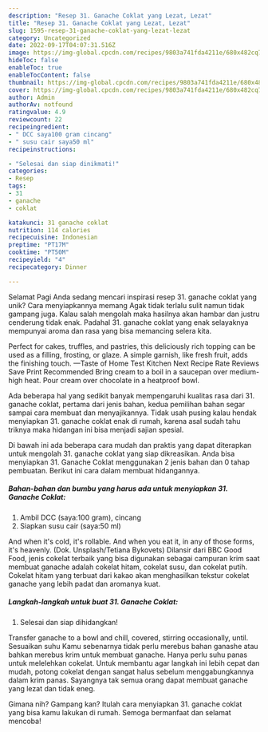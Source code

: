 ```yaml
---
description: "Resep 31. Ganache Coklat yang Lezat, Lezat"
title: "Resep 31. Ganache Coklat yang Lezat, Lezat"
slug: 1595-resep-31-ganache-coklat-yang-lezat-lezat
category: Uncategorized
date: 2022-09-17T04:07:31.516Z
image: https://img-global.cpcdn.com/recipes/9803a741fda4211e/680x482cq70/31-ganache-coklat-foto-resep-utama.jpg
hideToc: false
enableToc: true
enableTocContent: false
thumbnail: https://img-global.cpcdn.com/recipes/9803a741fda4211e/680x482cq70/31-ganache-coklat-foto-resep-utama.jpg
cover: https://img-global.cpcdn.com/recipes/9803a741fda4211e/680x482cq70/31-ganache-coklat-foto-resep-utama.jpg
author: Admin
authorAv: notfound
ratingvalue: 4.9
reviewcount: 22
recipeingredient:
- " DCC saya100 gram cincang"
- " susu cair saya50 ml"
recipeinstructions:

- "Selesai dan siap dinikmati!"
categories:
- Resep
tags:
- 31
- ganache
- coklat

katakunci: 31 ganache coklat 
nutrition: 114 calories
recipecuisine: Indonesian
preptime: "PT17M"
cooktime: "PT50M"
recipeyield: "4"
recipecategory: Dinner

---
```



Selamat Pagi Anda sedang mencari inspirasi resep 31. ganache coklat yang unik? Cara menyiapkannya memang Agak tidak terlalu sulit namun tidak gampang juga. Kalau salah mengolah maka hasilnya akan hambar dan justru cenderung tidak enak. Padahal 31. ganache coklat yang enak selayaknya mempunyai aroma dan rasa yang bisa memancing selera kita.


Perfect for cakes, truffles, and pastries, this deliciously rich topping can be used as a filling, frosting, or glaze. A simple garnish, like fresh fruit, adds the finishing touch. —Taste of Home Test Kitchen Next Recipe Rate Reviews Save Print Recommended Bring cream to a boil in a saucepan over medium-high heat. Pour cream over chocolate in a heatproof bowl.

Ada beberapa hal yang sedikit banyak mempengaruhi kualitas rasa dari 31. ganache coklat, pertama dari jenis bahan, kedua pemilihan bahan segar sampai cara membuat dan menyajikannya. Tidak usah pusing kalau hendak menyiapkan 31. ganache coklat enak di rumah, karena asal sudah tahu triknya maka hidangan ini bisa menjadi sajian spesial.


Di bawah ini ada beberapa cara mudah dan praktis yang dapat diterapkan untuk mengolah 31. ganache coklat yang siap dikreasikan. Anda bisa menyiapkan 31. Ganache Coklat menggunakan 2 jenis bahan dan 0 tahap pembuatan. Berikut ini cara dalam membuat hidangannya.

<!--inarticleads1-->

##### Bahan-bahan dan bumbu yang harus ada untuk menyiapkan 31. Ganache Coklat:

1. Ambil  DCC (saya:100 gram), cincang
1. Siapkan  susu cair (saya:50 ml)


And when it&#39;s cold, it&#39;s rollable. And when you eat it, in any of those forms, it&#39;s heavenly. (Dok. Unsplash/Tetiana Bykovets) Dilansir dari BBC Good Food, jenis cokelat terbaik yang bisa digunakan sebagai campuran krim saat membuat ganache adalah cokelat hitam, cokelat susu, dan cokelat putih. Cokelat hitam yang terbuat dari kakao akan menghasilkan tekstur cokelat ganache yang lebih padat dan aromanya kuat. 

<!--inarticleads2-->

##### Langkah-langkah untuk buat 31. Ganache Coklat:


1. Selesai dan siap dihidangkan!

Transfer ganache to a bowl and chill, covered, stirring occasionally, until. Sesuaikan suhu Kamu sebenarnya tidak perlu merebus bahan ganashe atau bahkan merebus krim untuk membuat ganache. Hanya perlu suhu panas untuk melelehkan cokelat. Untuk membantu agar langkah ini lebih cepat dan mudah, potong cokelat dengan sangat halus sebelum menggabungkannya dalam krim panas. Sayangnya tak semua orang dapat membuat ganache yang lezat dan tidak eneg. 

Gimana nih? Gampang kan? Itulah cara menyiapkan 31. ganache coklat yang bisa kamu lakukan di rumah. Semoga bermanfaat dan selamat mencoba!
